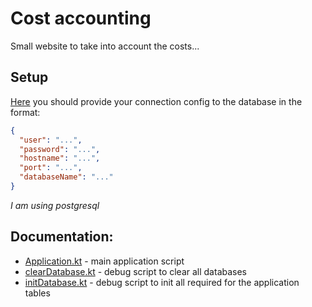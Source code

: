 # Cost accounting

Small website to take into account the costs...

## Setup

[Here](./src/main/resources/database-config.json) you should provide your connection config 
to the database in the format:

```json
{
  "user": "...",
  "password": "...",
  "hostname": "...",
  "port": "...",
  "databaseName": "..."
}
```

_I am using postgresql_

## Documentation:

* [Application.kt](./src/main/kotlin/com/nalek0/Application.kt) - 
main application script
* [clearDatabase.kt](./src/main/kotlin/com/nalek0/clearDatabase.kt) - 
debug script to clear all databases
* [initDatabase.kt](./src/main/kotlin/com/nalek0/initDatabase.kt) - 
debug script to init all required for the application tables
